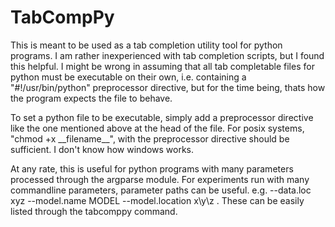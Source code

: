 # TabCompPy
This is meant to be used as a tab completion utility tool for python programs. I am rather inexperienced with tab completion scripts, but I found this helpful. I might be wrong in assuming that all tab completable files for python must be executable on their own, i.e. containing a "#!/usr/bin/python" preprocessor directive, but for the time being, thats how the program expects the file to behave. 

To set a python file to be executable, simply add a preprocessor directive like the one mentioned above at the head of the file. For posix systems, "chmod +x \_\_filename\_\_", with the preprocessor directive should be sufficient. I don't know how windows works. 

At any rate, this is useful for python programs with many parameters processed through the argparse module. For experiments run with many commandline parameters, parameter paths can be useful. e.g. --data.loc xyz --model.name MODEL --model.location x\y\z . 
These can be easily listed through the tabcomppy command.

